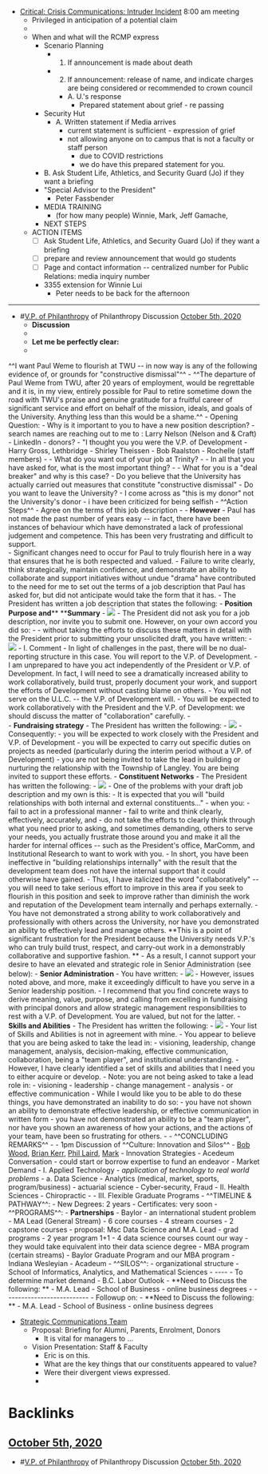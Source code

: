 - [Critical: Crisis Communications: Intruder Incident](<Critical: Crisis Communications: Intruder Incident.md>) 8:00 am meeting
    - Privileged in anticipation of a potential claim
    - 
    - When and what will the RCMP express
        - Scenario Planning
            - 1. If announcement is made about death
            - 2. If announcement: release of name, and indicate charges are being considered or recommended to crown council
                - A. U.'s response 
                    - Prepared statement about grief - re passing
        - Security Hut
            - A. Written statement if Media arrives
                - current statement is sufficient - expression of grief
                - not allowing anyone on to campus that is not a faculty or staff person
                    - due to COVID restrictions
                    - we do have this prepared statement for you. 
        - B. Ask Student Life, Athletics, and Security Guard (Jo) if they want a briefing
        - "Special Advisor to the President"
            - Peter Fassbender
        - MEDIA TRAINING
            - (for how many people) Winnie, Mark, Jeff Gamache, 
        - NEXT STEPS
    - ACTION ITEMS
        - [ ] Ask Student Life, Athletics, and Security Guard (Jo) if they want a briefing
        - [ ] prepare and review announcement that would go students
        - [ ] Page and contact information -- centralized number for Public Relations: media inquiry number
        - 3355 extension for Winnie Lui
            - Peter needs to be back for the afternoon
- ------------
- #[V.P. of Philanthropy](<V.P. of Philanthropy.md>) of Philanthropy Discussion [October 5th, 2020](<October 5th, 2020.md>)
    - **Discussion**
    - 
    - **Let me be perfectly clear:**
    - 
^^I want Paul Weme to flourish at TWU -- in now way is any of the following evidence of, or grounds for "constructive dismissal"^^
    - ^^The departure of Paul Weme from TWU, after 20 years of employment, would be regrettable and it is, in my view, entirely possible for Paul to retire sometime down the road with TWU's praise and genuine gratitude for a fruitful career of significant service and effort on behalf of the mission, ideals, and goals of the University. Anything less than this would be a shame.^^
    - 
Opening Question:
        - Why is it important to you to have a new position description?
            - search names are reaching out to me to : Larry Nelson (Nelson and & Craft)
            - LinkedIn
                - donors?
                    - "I thought you you were the V.P. of Development
                    - Harry Gross, Lethbridge
                    - Shirley Theissen
                    - Bob Raalston
                    - Rochelle (staff members)
                    - 
        - What do you want out of your job at Trinity?
            - 
        - In all that you have asked for, what is the most important thing?
            - 
        - What for you is a "deal breaker" and why is this case?
        - Do you believe that the University has actually carried out measures that constitute "constructive dismissal" 
        - Do you want to leave the University?
            - I come across as "this is my donor" not the University's donor
            - i have been criticized for being selfish
    - ^^Action Steps^^
        - Agree on the terms of this job description
        - 
    - **However** 
        - Paul has not made the past number of years easy -- in fact, there have been instances of behaviour which have demonstrated a lack of professional judgement and competence. This has been very frustrating and difficult to support.  
        - Significant changes need to occur for Paul to truly flourish here in a way that ensures that he is both respected and valued.
            - Failure to write clearly, think strategically, maintain confidence, and demonstrate an ability to collaborate and support initiatives without undue "drama" have contributed to the need for me to set out the terms of a job description that Paul has asked for, but did not anticipate would take the form that it has. 
    - The President has written a job description that states the following: 
        - **Position Purpose and**** ****Summary**
            - ![](https://firebasestorage.googleapis.com/v0/b/firescript-577a2.appspot.com/o/imgs%2Fapp%2Fchurchdogmatics%2F7tKPEDLJ9G.png?alt=media&token=c94ded61-aa4e-4fd7-98ee-480564108728)
                - The President did not ask you for a job description, nor invite you to submit one. However, on your own accord you did so:
                    - - without taking the efforts to discuss these matters in detail with the President prior to submitting your unsolicited draft, you have written:
                        - ![](https://firebasestorage.googleapis.com/v0/b/firescript-577a2.appspot.com/o/imgs%2Fapp%2Fchurchdogmatics%2FZVtGyquqwQ.png?alt=media&token=df0b7085-1808-443f-827c-a9768570d0b5)
                            - I. Comment
                                - In light of challenges in the past, there will be no dual-reporting structure in this case. You will report to the V.P. of Development.
                                - I am unprepared to have you act independently of the President or V.P. of Development. In fact, I will need to see a dramatically increased ability to work collaboratively, build trust, properly document your work, and support the efforts of Development without casting blame on others. 
                                - You will not serve on the U.L.C. -- the V.P. of Development will. 
                                - You will be expected to work collaboratively with the President and the V.P. of Development: we should discuss the matter of "collaboration" carefully.
                                -  
        - **Fundraising strategy**
            - The President has written the following:
            - ![](https://firebasestorage.googleapis.com/v0/b/firescript-577a2.appspot.com/o/imgs%2Fapp%2Fchurchdogmatics%2F4IfNYu2QyP.png?alt=media&token=0816c89c-4d0a-446c-b672-58ee61ac1bd3)
            - Consequently:
                - you will be expected to work closely with the President and V.P. of Development
                - you will be expected to carry out specific duties on projects as needed (particularly during the interim period without a V.P. of Development)
                - you are not being invited to take the lead in building or nurturing the relationship with the Township of Langley. You are being invited to support these efforts.
        - **Constituent Networks**
            - The President has written the following:
            - ![](https://firebasestorage.googleapis.com/v0/b/firescript-577a2.appspot.com/o/imgs%2Fapp%2Fchurchdogmatics%2FJTGbxhxRGF.png?alt=media&token=72f40748-0419-45d7-be08-8f43adc540d7)
                - One of the problems with your draft job description and my own is this: 
                    - It is expected that you will "build relationships with both internal and external constituents..."
                        - when you:
                            - fail to act in a professional manner
                            - fail to write and think clearly, effectively, accurately, and
                            - do not take the efforts to clearly think through what you need prior to asking, and sometimes demanding, others to serve your needs, you actually frustrate those around you and make it all the harder for internal offices -- such as the President's office, MarComm, and Institutional Research to want to work with you. 
                            - In short, you have been ineffective in "building relationships internally" with the result that the development team does not have the internal support that it could otherwise have gained. 
                    - Thus, I have italicized the word "collaboratively" -- you will need to take serious effort to improve in this area if you seek to flourish in this position and seek to improve rather than diminish the work and reputation of the Development team internally and perhaps externally.
                    - You have not demonstrated a strong ability to work collaboratively and professionally with others across the University, nor have you demonstrated an ability to effectively lead and manage others. **This is a point of significant frustration for the President because the University needs V.P.'s who can truly build trust, respect, and carry-out work in a demonstrably collaborative and supportive fashion. **
                    - As a result, I cannot support your desire to have an elevated and strategic role in Senior Administration (see below):
            - **Senior Administration**
                - You have written:
                    - ![](https://firebasestorage.googleapis.com/v0/b/firescript-577a2.appspot.com/o/imgs%2Fapp%2Fchurchdogmatics%2FsbXqdtPcmt.png?alt=media&token=34b15d15-21c6-4bd5-856a-5c7ceedc609c)
                - However, issues noted above, and more, make it exceedingly difficult to have you serve in a Senior leadership position. 
                - I recommend that you find concrete ways to derive meaning, value, purpose, and calling from excelling in fundraising with principal donors and allow strategic management responsibilities to rest with a V.P. of Development. You are valued, but not for the latter. 
            - **Skills and Abilities**
                - The President has written the following:
                    - ![](https://firebasestorage.googleapis.com/v0/b/firescript-577a2.appspot.com/o/imgs%2Fapp%2Fchurchdogmatics%2FZasZ3kQPsE.png?alt=media&token=7cb4041a-ff07-4f95-bfbb-56852e1f8dd7)
                - Your list of Skills and Abilities is not in agreement with mine.
                    - You appear to believe that you are being asked to take the lead in:
                        - visioning, leadership, change management, analysis, decision-making, effective communication, collaboration, being a "team player", and institutional understanding. 
                    - However, I have clearly identified a set of skills and abilities that I need you to either acquire or develop.
                        - Note: you are not being asked to take a lead role in:
                            - visioning
                            - leadership
                            - change management
                            - analysis
                            - or effective communication
                        - While I would like you to be able to do these things, you have demonstrated an inability to do so:
                            -  you have not shown an ability to demonstrate effective leadership, or effective communication in written form
                            - you have not demonstrated an ability to be a "team player", nor have you shown an awareness of how your actions, and the actions of your team, have been so frustrating for others. 
                            - 
        - ^^CONCLUDING REMARKS^^
        - 
    -  1pm Discussion of ^^Culture: Innovation and Silos^^
        - [Bob Wood](<Bob Wood.md>), [Brian Kerr](<Brian Kerr.md>), [Phil Laird](<Phil Laird.md>), [Mark](<Mark.md>)
        - Innovation Strategies
            - Acedeum Conversation
                - could start or borrow expertise to fund an endeavor
        - Market Demand
            - I. Applied Technology
                - _application of technology to real world problems_
                    - a. Data Science
                        - Analytics (medical, market, sports, program/business)
                            - actuarial science
                        - Cyber-security, Fraud
            - II.  Health Sciences
                - Chiropractic 
                - 
            - III. Flexible Graduate Programs
            - ^^TIMELINE & PATHWAY^^:
                - New Degrees: 2 years
                - Certificates: very soon
            - ^^PROGRAMS^^:
                - **Partnerships**
                    - Baylor
                        - an international student problem
                            - MA Lead (General Stream)
                                - 6 core courses
                                - 4 stream courses
                                - 2 capstone courses
                            - proposal: Msc Data Science and M.A. Lead
                                - grad programs
                                    - 2 year program 1+1
                                - 4 data science courses count our way
                                - they would take equivalent into their data science degree
                            - MBA program (certain streams)
                                - Baylor Graduate Program and our MBA program
                    - Indiana Wesleyian
                    - Acadeum
            - ^^SILOS^^:
                - organizational structure
                - School of Informatics, Analytics, and Mathematical Sciences
            - ----
            - To determine market demand
                - B.C. Labor Outlook
            - **Need to Discuss the following: **
                - M.A. Lead
                - School of Business
                    - online business degrees
            - --------------------------
            - Followup on:
                - **Need to Discuss the following: **
                    - M.A. Lead
                    - School of Business
                        - online business degrees
- [Strategic Communications Team](<Strategic Communications Team.md>)
    - Proposal: Briefing for Alumni, Parents, Enrolment, Donors
        - It is vital for managers to ... 
    - Vision Presentation: Staff & Faculty
        - Eric is on this.
        - What are the key things that our constituents appeared to value?
        - Were their divergent views expressed. 
        - 

# Backlinks
## [October 5th, 2020](<October 5th, 2020.md>)
- #[V.P. of Philanthropy](<V.P. of Philanthropy.md>) of Philanthropy Discussion [October 5th, 2020](<October 5th, 2020.md>)

